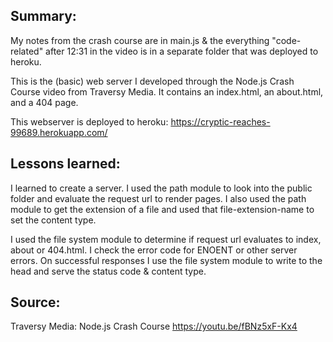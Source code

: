 ## Summary:
My notes from the crash course are in main.js & the everything "code-related" after 12:31 in the video is in a separate folder that was deployed to heroku.

This is the (basic) web server I developed through the Node.js Crash Course video from Traversy Media. 
It contains an index.html, an about.html, and a 404 page.

This webserver is deployed to heroku: https://cryptic-reaches-99689.herokuapp.com/

## Lessons learned:
I learned to create a server. I used the path module to look into the public folder and evaluate the request url to render pages. I also used the path module to get the extension of a file and used that file-extension-name to set the content type.

I used the file system module to determine if request url evaluates to index, about or 404.html. I check the error code for ENOENT or other server errors. 
On successful responses I use the file system module to write to the head and serve the status code & content type.

## Source:
Traversy Media: Node.js Crash Course
https://youtu.be/fBNz5xF-Kx4